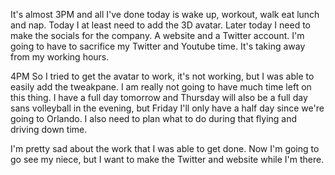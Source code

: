 It's almost 3PM and all I've done today is wake up, workout, walk eat lunch and nap. Today I at least need to add the 3D avatar. Later today I need to make the socials for the company. A website and a Twitter account. I'm going to have to sacrifice my Twitter and Youtube time. It's taking away from my working hours. 

4PM 
So I tried to get the avatar to work, it's not working, but I was able to easily add the tweakpane. I am really not going to have much time left on this thing. I have a full day tomorrow and Thursday will also be a full day sans volleyball in the evening, but Friday I'll only have a half day since we're going to Orlando. I also need to plan what to do during that flying and driving down time. 

I'm pretty sad about the work that I was able to get done. Now I'm going to go see my niece, but I want to make the Twitter and website while I'm there. 
